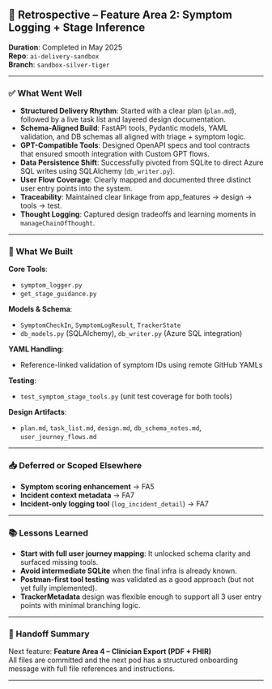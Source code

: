 ## 🔁 Retrospective – Feature Area 2: Symptom Logging + Stage Inference

**Duration**: Completed in May 2025  
**Repo**: `ai-delivery-sandbox`  
**Branch**: `sandbox-silver-tiger`

---

### ✅ What Went Well

- **Structured Delivery Rhythm**: Started with a clear plan (`plan.md`), followed by a live task list and layered design documentation.
- **Schema-Aligned Build**: FastAPI tools, Pydantic models, YAML validation, and DB schemas all aligned with triage + symptom logic.
- **GPT-Compatible Tools**: Designed OpenAPI specs and tool contracts that ensured smooth integration with Custom GPT flows.
- **Data Persistence Shift**: Successfully pivoted from SQLite to direct Azure SQL writes using SQLAlchemy (`db_writer.py`).
- **User Flow Coverage**: Clearly mapped and documented three distinct user entry points into the system.
- **Traceability**: Maintained clear linkage from app_features → design → tools → test.
- **Thought Logging**: Captured design tradeoffs and learning moments in `manageChainOfThought`.

---

### 🔧 What We Built

**Core Tools**:
- `symptom_logger.py`
- `get_stage_guidance.py`

**Models & Schema**:
- `SymptomCheckIn`, `SymptomLogResult`, `TrackerState`
- `db_models.py` (SQLAlchemy), `db_writer.py` (Azure SQL integration)

**YAML Handling**:
- Reference-linked validation of symptom IDs using remote GitHub YAMLs

**Testing**:
- `test_symptom_stage_tools.py` (unit test coverage for both tools)

**Design Artifacts**:
- `plan.md`, `task_list.md`, `design.md`, `db_schema_notes.md`, `user_journey_flows.md`

---

### 📥 Deferred or Scoped Elsewhere

- **Symptom scoring enhancement** → FA5
- **Incident context metadata** → FA7
- **Incident-only logging tool** (`log_incident_detail`) → FA7

---

### 📚 Lessons Learned

- **Start with full user journey mapping**: It unlocked schema clarity and surfaced missing tools.
- **Avoid intermediate SQLite** when the final infra is already known.
- **Postman-first tool testing** was validated as a good approach (but not yet fully implemented).
- **TrackerMetadata** design was flexible enough to support all 3 user entry points with minimal branching logic.

---

### 🔄 Handoff Summary

Next feature: **Feature Area 4 – Clinician Export (PDF + FHIR)**  
All files are committed and the next pod has a structured onboarding message with full file references and instructions.

---